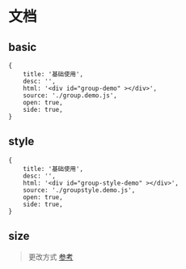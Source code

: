 # 文档

## basic

````code
{
    title: '基础使用',
    desc: '',
    html: '<div id="group-demo" ></div>',
    source: './group.demo.js',
    open: true,
    side: true,
}
````

## style

````code
{
    title: '基础使用',
    desc: '',
    html: '<div id="group-style-demo" ></div>',
    source: './groupstyle.demo.js',
    open: true,
    side: true,
}
````

## size

> 更改方式 [参考](./index.html#size)